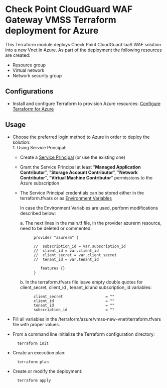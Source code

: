 # Check Point CloudGuard WAF Gateway VMSS Terraform deployment for Azure

This Terraform module deploys Check Point CloudGuard IaaS WAF solution into a new Vnet in Azure.
As part of the deployment the following resources are created:
- Resource group
- Virtual network
- Network security group

## Configurations
- Install and configure Terraform to provision Azure resources: [Configure Terraform for Azure](https://docs.microsoft.com/en-us/azure/virtual-machines/linux/terraform-install-configure)

## Usage
- Choose the preferred login method to Azure in order to deploy the solution:
    <br>1. Using Service Principal:
    - Create a [Service Principal](https://docs.microsoft.com/en-us/azure/active-directory/develop/howto-create-service-principal-portal) (or use the existing one) 
    - Grant the Service Principal at least "**Managed Application Contributor**", "**Storage Account Contributor**", "**Network Contributor**", "**Virtual Machine Contributor**" permissions to the Azure subscription<br>
    - The Service Principal credentials can be stored either in the terraform.tfvars or as [Environment Variables](https://www.terraform.io/docs/providers/azuread/guides/service_principal_client_secret.html)<br>
    
      In case the Environment Variables are used, perform modifications described below:<br>
      
       a. The next lines in the main.tf file, in the provider azurerm resource,  need to be deleted or commented:
            
                provider "azurerm" {
                 
                //  subscription_id = var.subscription_id
                //  client_id = var.client_id
                //  client_secret = var.client_secret
                //  tenant_id = var.tenant_id
                
                   features {}
                }
            
        b. In the terraform.tfvars file leave empty double quotes for client_secret, client_id , tenant_id and subscription_id variables:
        
                client_secret                   = ""
                client_id                       = ""
                tenant_id                       = ""
                subscription_id                 = "" 
        
 
- Fill all variables in the /terraform/azure/vmss-new-vnet/terraform.tfvars file with proper values.
- From a command line initialize the Terraform configuration directory:

        terraform init
- Create an execution plan:
 
        terraform plan
- Create or modify the deployment:
 
        terraform apply
